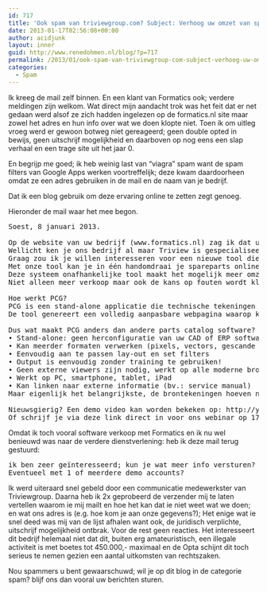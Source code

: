 ```yaml
---
id: 717
title: 'Ook spam van triviewgroup.com? Subject: Verhoog uw omzet van spare parts'
date: 2013-01-17T02:56:08+00:00
author: acidjunk
layout: inner
guid: http://www.renedohmen.nl/blog/?p=717
permalink: /2013/01/ook-spam-van-triviewgroup-com-subject-verhoog-uw-omzet-van-spare-parts/
categories:
  - Spam
---
```

Ik kreeg de mail zelf binnen. En een klant van Formatics ook; verdere meldingen zijn welkom. Wat direct mijn aandacht trok was het feit dat er net gedaan werd alsof ze zich hadden ingelezen op de formatics.nl site maar zowel het adres en hun info over wat we doen klopte niet. Toen ik om uitleg vroeg werd er gewoon botweg niet gereageerd; geen double opted in bewijs, geen uitschrijf mogelijkheid en daarboven op nog eens een slap verhaal en een trage site uit het jaar 0.

En begrijp me goed; ik heb weinig last van &#8220;viagra&#8221; spam want de spam filters van Google Apps werken voortreffelijk; deze kwam daardoorheen omdat ze een adres gebruiken in de mail en de naam van je bedrijf.
  
Dat ik een blog gebruik om deze ervaring online te zetten zegt genoeg.

Hieronder de mail waar het mee begon.

<pre>Soest, 8 januari 2013.

Op de website van uw bedrijf (www.formatics.nl) zag ik dat u momenteel (nog) geen reserve onderdelen online verkoopt.
Wellicht ken je ons bedrijf al maar Triview is gespecialiseerd in het ontwerp en ontwikkelen van technische documentatie, waaronder onderdelenboeken en de vertalingen daarvan.
Graag zou ik je willen interesseren voor een nieuwe tool die wij hebben ontwikkeld, PARTS CATALOG GENERATOR. (PCG)
Met onze tool kan je in één handomdraai je spareparts online verkopen.
Deze systeem onafhankelijke tool maakt het mogelijk meer omzet te genereren uit uw spareparts verkoop.
Niet alleen meer verkoop maar ook de kans op fouten wordt kleiner omdat klanten op de tekening het te nabestellen product selecteren.

Hoe werkt PCG?
PCG is een stand-alone applicatie die technische tekeningen linkt met de onderdelenlijst(en).
De tool genereert een volledig aanpasbare webpagina waarop klanten en/of service monteurs door de tekeningen kunnen bladeren. Vanaf die tekening kan men direct bestellen. Vanzelfsprekend is alles aan te passen naar je eigen huisstijl. Indien de materiaal lijsten meertalig beschikbaar zijn ondersteunt PCG alle beschikbare talen.

Dus wat maakt PCG anders dan andere parts catalog software?
• Stand-alone: geen herconfiguratie van uw CAD of ERP software
• Kan meerder formaten verwerken (pixels, vectors, gescande papieren catalogus)
• Eenvoudig aan te passen lay-out en set filters
• Output is eenvoudig zonder training te gebruiken!
• Geen externe viewers zijn nodig, werkt op alle moderne browsers
• Werkt op PC, smartphone, tablet, iPad
• Kan linken naar externe informatie (bv.: service manual)
Maar eigenlijk het belangrijkste, de brontekeningen hoeven niet perfect te zijn, door de hoge scan kwaliteit kan deze tool zelfs gekopieerde tekeningen verwerken.

Nieuwsgierig? Een demo video kan worden bekeken op: http://youtu.be
Of schrijf je via deze link direct in voor ons webinar op 17 januari om 10:00</pre>

Omdat ik toch vooral software verkoop met Formatics en ik nu wel benieuwd was naar de verdere dienstverlening: heb ik deze mail terug gestuurd:

<pre>ik ben zeer geïnteresseerd; kun je wat meer info versturen?
Eventueel met 1 of meerdere demo accounts?</pre>

Ik werd uiteraard snel gebeld door een communicatie medewerkster van Triviewgroup. Daarna heb ik 2x geprobeerd de verzender mij te laten vertellen waarom ie mij mailt en hoe het kan dat ie niet weet wat we doen; en wat ons adres is (e.g. hoe kom je aan onze gegevens?); Het enige wat ie snel deed was mij van de lijst afhalen want ook, de juridisch verplichte, uitschrijf mogelijkheid ontbrak. Voor de rest geen reacties. Het interesseert dit bedrijf helemaal niet dat dit, buiten erg amateuristisch, een illegale activiteit is met boetes tot 450.000,- maximaal en de Opta schijnt dit toch serieus te nemen gezien een aantal uitkomsten van rechtszaken.

Nou spammers u bent gewaarschuwd; wil je op dit blog in de categorie spam? blijf ons dan vooral uw berichten sturen.